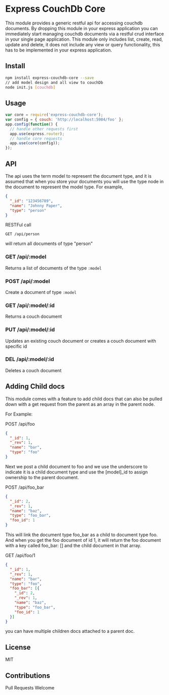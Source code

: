 # Express CouchDb Core

This module provides a generic restful api for accessing couchdb
documents.  By dropping this module in your express application you can
immediately start managing couchdb documents via a restful crud
interface in your single page application.  This module only includes
list, create, read, update and delete, it does not include any view or
query functionality, this has to be implemented in your express
application.

## Install

``` sh
npm install express-couchdb-core --save
// add model design and all view to couchDb
node init.js [couchdb]
```

## Usage

``` js
var core = require('express-couchdb-core');
var config = { couch: 'http://localhost:5984/foo' };
app.config(function() {
  // handle other requests first
  app.use(express.router);
  // handle core requests
  app.use(core(config));
});
```

## API

The api uses the term model to represent the document type, and it is
assumed that when you store your documents you will use the type node in
the document to represent the model type.  For example, 

``` json
{
  "_id": "123456789",
  "name": "Johnny Paper",
  "type": "person"
}
```

RESTFul call

```
GET /api/person
```

will return all documents of type "person"

### GET /api/:model 

Returns a list of documents of the type `:model`

### POST /api/:model

Create a document of type `:model`

### GET /api/:model/:id

Returns a couch document

### PUT /api/:model/:id

Updates an existing couch document or creates a couch document with
specific id

### DEL /api/:model/:id

Deletes a couch document

## Adding Child docs

This module comes with a feature to add child docs that can
also be pulled down with a get request from the parent as
an array in the parent node.

For Example:

POST /api/foo
``` json
{
  "_id": 1,
  "_rev": 1,
  "name": "bar",
  "type": "foo"
}
```

Next we post a child document to foo and we use the underscore
to indicate it is a child document type and use the [model]_id
to assign ownership to the parent document.

POST /api/foo_bar

``` json
{
  "_id": 2,
  "_rev": 1,
  "name": "baz",
  "type": "foo_bar",
  "foo_id": 1
}
```

This will link the document type foo_bar as a child to document
type foo.  And when you get the foo document of id 1, it will return
the foo document with a key called foo_bar: [] and the child document 
in that array.

GET /api/foo/1

``` json
{
  "_id": 1,
  "_rev": 1,
  "name": "bar",
  "type": "foo",
  "foo_bar": [{
    "_id": 2,
    "_rev": 1,
    "name": "baz",
    "type": "foo_bar",
    "foo_id": 1
  }]
}
```

you can have multiple children docs attached to a parent
doc.

## License

MIT

## Contributions

Pull Requests Welcome
